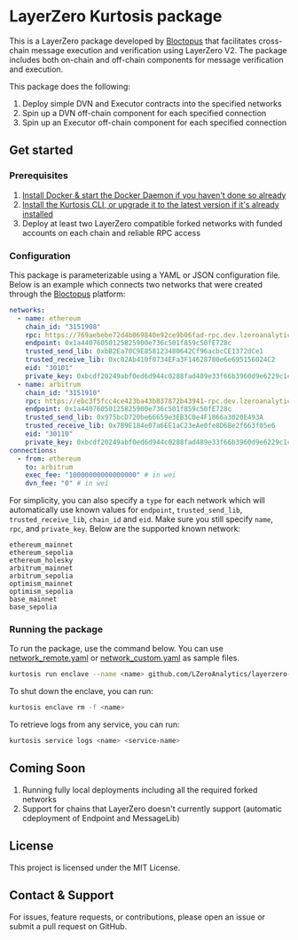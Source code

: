 # LayerZero Kurtosis package

This is a LayerZero package developed by [Bloctopus](https://www.bloctopus.io) that facilitates cross-chain message execution and verification using LayerZero V2. The package includes both on-chain and off-chain components for message verification and execution.

This package does the following:

1. Deploy simple DVN and Executor contracts into the specified networks
2. Spin up a DVN off-chain component for each specified connection
3. Spin up an Executor off-chain component for each specified connection

## Get started

### Prerequisites

1. [Install Docker & start the Docker Daemon if you haven't done so already][docker-installation]
2. [Install the Kurtosis CLI, or upgrade it to the latest version if it's already installed][kurtosis-cli-installation]
3. Deploy at least two LayerZero compatible forked networks with funded accounts on each chain and reliable RPC access

### Configuration

This package is parameterizable using a YAML or JSON configuration file.
Below is an example which connects two networks that were created through the [Bloctopus](https://www.bloctopus.io) platform:


```yaml
networks:
  - name: ethereum
    chain_id: "3151908"
    rpc: https://769aebebe72d4b069840e92ce9b06fad-rpc.dev.lzeroanalytics.com
    endpoint: 0x1a44076050125825900e736c501f859c50fE728c
    trusted_send_lib: 0xbB2Ea70C9E858123480642Cf96acbcCE1372dCe1
    trusted_receive_lib: 0xc02Ab410f0734EFa3F14628780e6e695156024C2
    eid: "30101"
    private_key: 0xbcdf20249abf0ed6d944c0288fad489e33f66b3960d9e6229c1cd214ed3bbe31
  - name: arbitrum
    chain_id: "3151910"
    rpc: https://ebc3f5fcc4ce423ba43b837872b43941-rpc.dev.lzeroanalytics.com
    endpoint: 0x1a44076050125825900e736c501f859c50fE728c
    trusted_send_lib: 0x975bcD720be66659e3EB3C0e4F1866a3020E493A
    trusted_receive_lib: 0x7B9E184e07a6EE1aC23eAe0fe8D6Be2f663f05e6
    eid: "30110"
    private_key: 0xbcdf20249abf0ed6d944c0288fad489e33f66b3960d9e6229c1cd214ed3bbe31
connections:
  - from: ethereum
    to: arbitrum
    exec_fee: "10000000000000000" # in wei
    dvn_fee: "0" # in wei
```

For simplicity, you can also specify a `type` for each network which will automatically use known values for 
`endpoint`, `trusted_send_lib`, `trusted_receive_lib`, `chain_id` and `eid`.
Make sure you still specify `name`, `rpc`, and `private_key`. Below are the supported known network:

```text
ethereum_mainnet
ethereum_sepolia
ethereum_holesky
arbitrum_mainnet
arbitrum_sepolia
optimism_mainnet
optimism_sepolia
base_mainnet
base_sepolia
```

### Running the package
To run the package, use the command below.
You can use [network_remote.yaml](network_remote.yaml) or [network_custom.yaml](network_custom.yaml) as sample files.
```bash
kurtosis run enclave --name <name> github.com/LZeroAnalytics/layerzero-package --args-file <config file>
```

To shut down the enclave, you can run:

```bash
kurtosis enclave rm -f <name>
```

To retrieve logs from any service, you can run:
```bash
kurtosis service logs <name> <service-name>
```

## Coming Soon
1. Running fully local deployments including all the required forked networks
2. Support for chains that LayerZero doesn't currently support (automatic cdeployment of Endpoint and MessageLib)

## License

This project is licensed under the MIT License.

## Contact & Support

For issues, feature requests, or contributions, please open an issue or submit a pull request on GitHub.

[docker-installation]: https://docs.docker.com/get-docker/
[kurtosis-cli-installation]: https://docs.kurtosis.com/install
[kurtosis-repo]: https://github.com/kurtosis-tech/kurtosis
[package-reference]: https://docs.kurtosis.com/advanced-concepts/packages